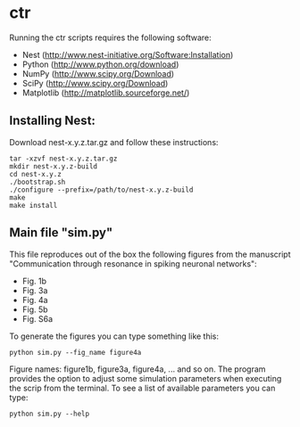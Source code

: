 ctr
===

Running the ctr scripts requires the following software:

  - Nest (http://www.nest-initiative.org/Software:Installation)
  - Python (http://www.python.org/download)
  - NumPy (http://www.scipy.org/Download)
  - SciPy (http://www.scipy.org/Download)
  - Matplotlib (http://matplotlib.sourceforge.net/) 

Installing Nest:
----------------

Download nest-x.y.z.tar.gz and follow these instructions:
  

```
tar -xzvf nest-x.y.z.tar.gz
mkdir nest-x.y.z-build
cd nest-x.y.z
./bootstrap.sh
./configure --prefix=/path/to/nest-x.y.z-build
make
make install
```

Main file "sim.py"
-----------------

This file reproduces out of the box the following figures from the manuscript "Communication
through resonance in spiking neuronal networks":

- Fig. 1b
- Fig. 3a
- Fig. 4a
- Fig. 5b
- Fig. S6a

To generate the figures you can type something like this:

```
python sim.py --fig_name figure4a
```

Figure names: figure1b, figure3a, figure4a, ... and so on. The program provides the option to adjust 
some simulation parameters when executing the scrip from the terminal. To see a list of available
parameters you can type:

```
python sim.py --help
```



